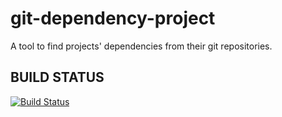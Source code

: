 # git-dependency-project
A tool to find projects' dependencies from their git repositories.



## BUILD STATUS ##
[![Build Status](https://travis-ci.org/Eldius/git-dependency-project.svg?branch=master)](https://travis-ci.org/Eldius/git-dependency-project)

